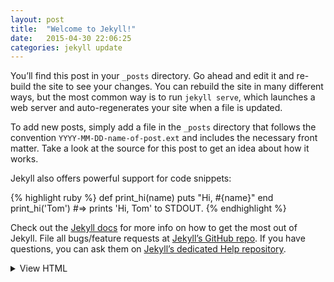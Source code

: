 ```yaml
---
layout: post
title:  "Welcome to Jekyll!"
date:   2015-04-30 22:06:25
categories: jekyll update
---
```

You’ll find this post in your `_posts` directory. Go ahead and edit it and re-build the site to see your changes. You can rebuild the site in many different ways, but the most common way is to run `jekyll serve`, which launches a web server and auto-regenerates your site when a file is updated.

To add new posts, simply add a file in the `_posts` directory that follows the convention `YYYY-MM-DD-name-of-post.ext` and includes the necessary front matter. Take a look at the source for this post to get an idea about how it works.

Jekyll also offers powerful support for code snippets:

{% highlight ruby %}
def print_hi(name)
  puts "Hi, #{name}"
end
print_hi('Tom')
#=> prints 'Hi, Tom' to STDOUT.
{% endhighlight %}

Check out the [Jekyll docs][jekyll] for more info on how to get the most out of Jekyll. File all bugs/feature requests at [Jekyll’s GitHub repo][jekyll-gh]. If you have questions, you can ask them on [Jekyll’s dedicated Help repository][jekyll-help].

[jekyll]:      http://jekyllrb.com
[jekyll-gh]:   https://github.com/jekyll/jekyll
[jekyll-help]: https://github.com/jekyll/jekyll-help


<details class="u-hide">
  <summary class="u-position-relative">
    View HTML
    <span class="u-arrow u-arrow--right u-arrow--small u-position-absolute u-position-right u-position-v-middle u-s-mr-micro"></span>
    <span class="u-arrow u-arrow--down u-arrow--small u-position-absolute u-position-right u-position-v-middle u-s-mr-tiny"></span>
  </summary>
  <pre><code class="language-markup">&lt;div class="l-grid"&gt;
  &lt;div class="l-grid__item  u-one-third-from-lap"&gt;
    [content]
  &lt;/div&gt;
  &lt;div class="l-grid__item  u-one-third-from-lap"&gt;
    [content]
  &lt;/div&gt;
  &lt;div class="l-grid__item  u-one-third-from-lap"&gt;
    [content]
  &lt;/div&gt;
&lt;/div&gt;
&lt;div class="l-grid"&gt;
  &lt;div class="l-grid__item  u-one-half-from-lap"&gt;
    [content]
  &lt;/div&gt;
  &lt;div class="l-grid__item  u-one-half-from-lap"&gt;
    [content]
  &lt;/div&gt;
&lt;/div&gt;</code></pre>
</details>
